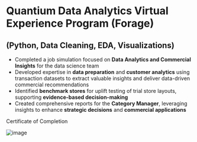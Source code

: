 # Quantium Data Analytics Virtual Experience Program (Forage)
## (Python, Data Cleaning, EDA, Visualizations)

- Completed a job simulation focused on **Data Analytics and Commercial Insights** for the data science team  
- Developed expertise in **data preparation** and **customer analytics** using transaction datasets to extract valuable insights and deliver data-driven commercial recommendations  
- Identified **benchmark stores** for uplift testing of trial store layouts, supporting **evidence-based decision-making**  
- Created comprehensive reports for the **Category Manager**, leveraging insights to enhance **strategic decisions** and **commercial applications**

Certificate of Completion

![image](https://github.com/user-attachments/assets/6c6b4b46-938d-4946-813a-6a668ac30197)
